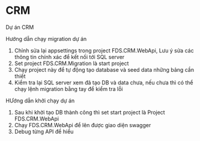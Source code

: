 # CRM
Dự án CRM

﻿Hướng dẫn chạy migration dự án
1. Chỉnh sửa lại appsettings trong project FDS.CRM.WebApi, Lưu ý sửa các thông tin chính xác để kết nối tới SQL server
2. Set project FDS.CRM.Migration là start project
3. Chạy project này để tự động tạo database và seed data những bảng cần thiết
4. Kiểm tra lại SQL server xem đã tạo DB và data chưa, nếu chưa thì có thể chạy lệnh migration bằng tay để kiểm tra lỗi

HƯớng dẫn khởi chạy dự án
1. Sau khi khời tạo DB thành công thì set  start project là Project FDS.CRM.WebApi
2. Chạy FDS.CRM.WebApi để lên được giao diện swagger
3. Debug từng API để hiểu 
